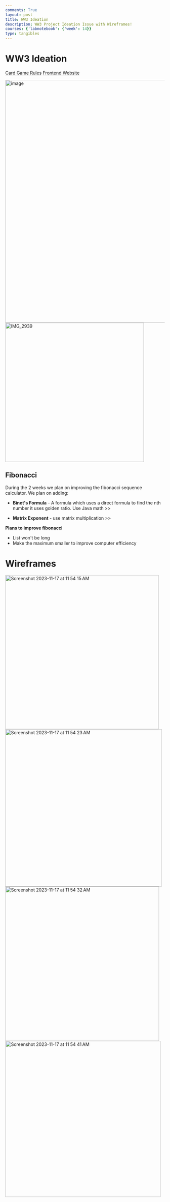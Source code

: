 ```yaml
---
comments: True
layout: post
title: WW3 Ideation
description: WW3 Project Ideation Issue with Wireframes!
courses: {'labnotebook': {'week': 14}}
type: tangibles
---
```


# WW3 Ideation

[Card Game Rules](https://rachit-j.github.io/ww3/)
[Frontend Website](https://rachit-j.github.io/ww3/)

<img width="764" alt="image" src="https://github.com/rachit-j/ww3/assets/111611921/1b52f5f0-dc39-4e8f-b573-b07a8b71ab73">
<img width="438" alt="IMG_2939" src="https://github.com/rachit-j/ww3/assets/111611921/744ecd6a-2172-4a60-bb77-84ac2c452d2b">

## Fibonacci

During the 2 weeks we plan on improving the fibonacci sequence calculator. We plan on adding:

- **Binet's Formula** - A formula which uses a direct formula to find the nth number it uses golden ratio. Use Java math >>

- **Matrix Exponent** - use matrix multiplication >>

**Plans to improve fibonacci**
- List won't be long
- Make the maximum smaller to improve computer efficiency

# Wireframes
<img width="485" alt="Screenshot 2023-11-17 at 11 54 15 AM" src="https://github.com/rachit-j/ww3/assets/111661543/914210e9-2dc3-47e5-ab9a-c03961eda07f">
<img width="495" alt="Screenshot 2023-11-17 at 11 54 23 AM" src="https://github.com/rachit-j/ww3/assets/111661543/d9476f00-a2d1-4602-a516-9c305ae1ee5c">
<img width="486" alt="Screenshot 2023-11-17 at 11 54 32 AM" src="https://github.com/rachit-j/ww3/assets/111661543/a9d08ccc-6d18-4c44-ad57-fe42b903379e">
<img width="491" alt="Screenshot 2023-11-17 at 11 54 41 AM" src="https://github.com/rachit-j/ww3/assets/111661543/cf4c9773-3e9b-40a2-9219-20c4531e2642">
